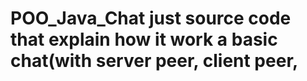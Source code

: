 # POO_Java_Chat just source code that explain how it work a basic chat(with server peer, client peer, 
